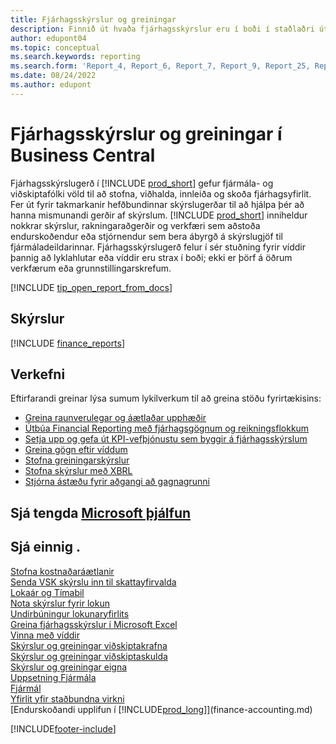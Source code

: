 ```yaml
---
title: Fjárhagsskýrslur og greiningar
description: Finnið út hvaða fjárhagsskýrslur eru í boði í staðlaðri útgáfu Business Central til að halda utan um reksturinn. Notaðu skýrslu 38 fyrir skýrslugerð hagnaðar/taps.
author: edupont04
ms.topic: conceptual
ms.search.keywords: reporting
ms.search.form: 'Report_4, Report_6, Report_7, Report_9, Report_25, Report_38'
ms.date: 08/24/2022
ms.author: edupont
---
```

# <a name="financial-reports-and-analytics-in-business-central"></a><a name="financial-reports-and-analytics-in-business-central"></a><a name="financial-reports-and-analytics-in-business-central"></a>Fjárhagsskýrslur og greiningar í Business Central

Fjárhagsskýrslugerð í [!INCLUDE [prod_short](includes/prod_short.md)] gefur fjármála- og viðskiptafólki völd til að stofna, viðhalda, innleiða og skoða fjárhagsyfirlit. Fer út fyrir takmarkanir hefðbundinnar skýrslugerðar til að hjálpa þér að hanna mismunandi gerðir af skýrslum. [!INCLUDE [prod_short](includes/prod_short.md)] inniheldur nokkrar skýrslur, rakningaraðgerðir og verkfæri sem aðstoða endurskoðendur eða stjórnendur sem bera ábyrgð á skýrslugjöf til fjármáladeildarinnar. Fjárhagsskýrslugerð felur í sér stuðning fyrir víddir þannig að lyklahlutar eða víddir eru strax í boði; ekki er þörf á öðrum verkfærum eða grunnstillingarskrefum.  

[!INCLUDE [tip_open_report_from_docs](includes/tip-open-report-from-docs.md)]

## <a name="reports"></a><a name="reports"></a><a name="reports"></a>Skýrslur

[!INCLUDE [finance_reports](includes/finance-reports-include.md)]

## <a name="tasks"></a><a name="tasks"></a><a name="tasks"></a>Verkefni

Eftirfarandi greinar lýsa sumum lykilverkum til að greina stöðu fyrirtækisins:

* [Greina raunverulegar og áætlaðar upphæðir](bi-how-analyze-actual-versus-budget.md)  
* [Útbúa Financial Reporting með fjárhagsgögnum og reikningsflokkum](bi-how-work-account-schedule.md)  
* [Setja upp og gefa út KPI-vefþjónustu sem byggir á fjárhagsskýrslum](bi-how-to-set-up-and-publish-kpi-web-services-based-on-account-schedules.md)  
* [Greina gögn eftir víddum](bi-how-analyze-data-dimension.md)  
* [Stofna greiningarskýrslur](bi-how-create-analysis-views-reports.md)  
* [Stofna skýrslur með XBRL](bi-create-reports-with-xbrl.md)  
* [Stjórna ástæðu fyrir aðgangi að gagnagrunni](admin-data-access-intent.md)  

## <a name="see-related-microsoft-training"></a><a name="see-related-microsoft-training"></a><a name="see-related-microsoft-training"></a>Sjá tengda [Microsoft þjálfun](/training/paths/create-financial-reports-dynamics-365-business-central/)

## <a name="see-also"></a><a name="see-also"></a><a name="see-also"></a>Sjá einnig .

[Stofna kostnaðaráætlanir](finance-create-cost-budgets.md)  
[Senda VSK skýrslu inn til skattayfirvalda](finance-how-report-vat.md)  
[Lokaár og Tímabil](year-close-years-periods.md)  
[Nota skýrslur fyrir lokun](year-prepare-preclose-reports.md)  
[Undirbúningur lokunaryfirlits](year-prepare-close-statement.md)  
[Greina fjárhagsskýrslur í Microsoft Excel](finance-analyze-excel.md)  
[Vinna með víddir](finance-dimensions.md)  
[Skýrslur og greiningar viðskiptakrafna](receivables-reports.md)  
[Skýrslur og greiningar viðskiptaskulda](payables-reports.md)  
[Skýrslur og greiningar eigna](fa-reports.md)  
[Uppsetning Fjármála](finance-setup-finance.md)  
[Fjármál](finance.md)  
[Yfirlit yfir staðbundna virkni](about-localization.md)  
[Endurskoðandi upplifun í [!INCLUDE[prod_long](includes/prod_long.md)]](finance-accounting.md)  


[!INCLUDE[footer-include](includes/footer-banner.md)]
